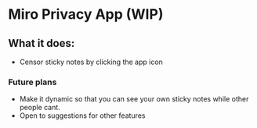 # Miro Privacy App (WIP)

## What it does:

- Censor sticky notes by clicking the app icon

### Future plans

- Make it dynamic so that you can see your own sticky notes while other people cant.
- Open to suggestions for other features
